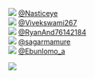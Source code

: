 
 ![](http://pbs.twimg.com/profile_images/1483870289612226561/dd4Ze8KQ_normal.jpg) [@Nasticeye](https://twitter.com/Nasticeye)<br>![](http://pbs.twimg.com/profile_images/1510116245038718982/Fn19ihMU_normal.jpg) [@Vivekswami267](https://twitter.com/Vivekswami267)<br>![](http://pbs.twimg.com/profile_images/1576094120124325889/ytD2gisE_normal.jpg) [@RyanAnd76142184](https://twitter.com/RyanAnd76142184)<br>![](http://pbs.twimg.com/profile_images/1261176332777590785/QImVZv9a_normal.jpg) [@sagarmamure](https://twitter.com/sagarmamure)<br>![](http://pbs.twimg.com/profile_images/1545338033280540672/el5i-OL1_normal.jpg) [@Ebunlomo_a](https://twitter.com/Ebunlomo_a)<br> 

![](https://visitor-badge.laobi.icu/badge?page_id=ponder)
